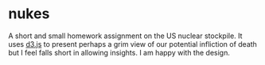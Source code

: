 # nukes
A short and small homework assignment on the US nuclear stockpile. It uses [d3.js](d3js.org) to present perhaps a grim view of our potential infliction of death but I feel falls short in allowing insights. I am happy with the design. 
